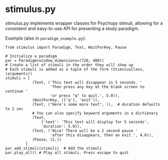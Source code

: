 # stimulus.py 

stimulus.py implements wrapper classes for Psychopy stimuli, allowing for a consistent and easy-to-use API for presenting a study paradigm.

Example (also in `paradigm_example.py`):

    from stimulus import Paradigm, Text, WaitForKey, Pause    
    
    # Initialize a paradigm
    par = Paradigm(window_dimensions=(720, 480))
    # Create a list of stimuli in the order they will show up
    # Each stimuli is added as a tuple of the form (StimulusClass, (arguments))
    stimuli = [
                (Text, ('This text will disappear in 5 seconds. '
                        'Then press any key at the blank screen to continue '
                        'or press "q" to quit.', 5.0)),
                (WaitForKey, (['q'], 'exit')),
                (Text, ("Here's some more text", )),  # duration defaults to 2 sec
                # You can also specify keyword arguments in a dictionary
                (Text, 
                    {'text': 'This text will display for 5 seconds',
                    'duration': 5.0}),
                (Text, ('Nice! There will be a 2 second pause '
                        'after this disappears, then an exit.', 4.0)),
                (Pause, (2,))
             ]
    par.add_stimuli(stimuli)  # Add the stimuli
    par.play_all() # Play all stimuli. Press escape to quit 

